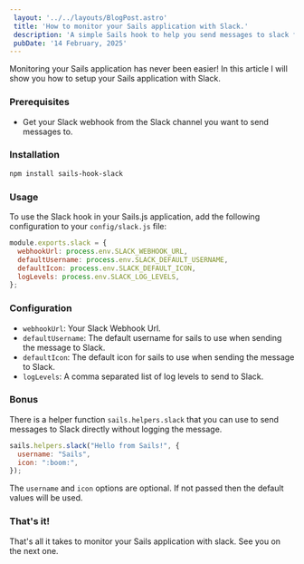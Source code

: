 ```yaml
---
 layout: '../../layouts/BlogPost.astro'
 title: 'How to monitor your Sails application with Slack.'
 description: 'A simple Sails hook to help you send messages to slack from your Sails application. It also comes with a helper function to send messages directly to slack without necessary logging it.'
 pubDate: '14 February, 2025'
---
```


Monitoring your Sails application has never been easier! In this article I will show you how to setup your Sails application with Slack.

### Prerequisites

- Get your Slack webhook from the Slack channel you want to send messages to.

### Installation

```bash
npm install sails-hook-slack
```

### Usage

To use the Slack hook in your Sails.js application, add the following configuration to your `config/slack.js` file:

```javascript
module.exports.slack = {
  webhookUrl: process.env.SLACK_WEBHOOK_URL,
  defaultUsername: process.env.SLACK_DEFAULT_USERNAME,
  defaultIcon: process.env.SLACK_DEFAULT_ICON,
  logLevels: process.env.SLACK_LOG_LEVELS,
};
```

### Configuration

- `webhookUrl`: Your Slack Webhook Url.
- `defaultUsername`: The default username for sails to use when sending the message to Slack.
- `defaultIcon`: The default icon for sails to use when sending the message to Slack.
- `logLevels`: A comma separated list of log levels to send to Slack.

### Bonus

There is a helper function `sails.helpers.slack` that you can use to send messages to Slack directly without logging the message.

```javascript
sails.helpers.slack("Hello from Sails!", {
  username: "Sails",
  icon: ":boom:",
});
```

The `username` and `icon` options are optional. If not passed then the default values will be used.

### That's it!

That's all it takes to monitor your Sails application with slack. See you on the next one.
